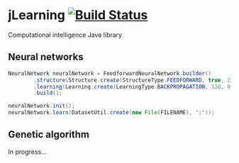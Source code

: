 # jLearning [![Build Status](https://travis-ci.com/vozniack/jlearning.svg?branch=master)](https://travis-ci.com/vozniack/jlearning)
Computational intelligence Java library

## Neural networks

```java
NeuralNetwork neuralNetwork = FeedforwardNeuralNetwork.builder()
        .structure(Structure.create(StructureType.FEEDFORWARD, true, 2, 4))
        .learning(Learning.create(LearningType.BACKPROPAGATION, 128, 0.1, 1.0, true))
        .build();

neuralNetwork.init();
neuralNetwork.learn(DatasetUtil.create(new File(FILENAME), ";"));
```

## Genetic algorithm

In progress...